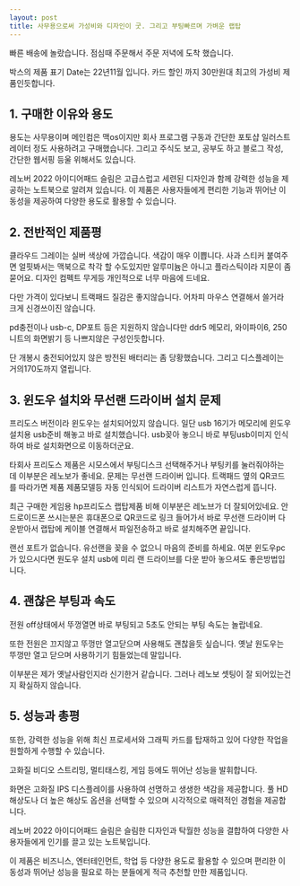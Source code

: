 ```yaml
---
layout: post
title: 사무용으로써 가성비와 디자인이 굿. 그리고 부팅빠르며 가벼운 랩탑
---
```


빠른 배송에 놀랐습니다. 점심때 주문해서 주문 저녁에 도착 했습니다.

박스의 제품 표기 Date는 22년11월 입니다.
카드 할인 까지 30만원대 최고의 가성비 제품인듯합니다.



<h2>1. 구매한 이유와 용도</h2>
용도는 사무용이며 메인컴은 맥os이지만 회사 프로그램 구동과 간단한 포토샵 일러스트레이터 정도 사용하려고 구매했습니다. 그리고 주식도 보고, 공부도 하고 블로그 작성, 간단한 웹서핑 등울 위해서도 있습니다.

레노버 2022 아이디어패드 슬림은 고급스럽고 세련된 디자인과 함께 강력한 성능을 제공하는 노트북으로 알려져 있습니다. 이 제품은 사용자들에게 편리한 기능과 뛰어난 이동성을 제공하여 다양한 용도로 활용할 수 있습니다.




<h2>2. 전반적인 제품평</h2>
클라우드 그레이는 실버 색상에 가깝습니다. 색감이 매우 이쁩니다. 사과 스티커 붙여주면 얼핏봐서는 맥북으로 착각 할 수도있지만 알루미늄은 아니고 플라스틱이라 지문이 좀 묻어요. 디자인 컴펙트 무게등 개인적으로 너무 마음에 드네요.

다만 가격이 있다보니 트랙패드 질감은 좋지않습니다. 어차피 마우스 연결해서 쓸거라 크게 신경쓰이진 않습니다.

pd충전이나 usb-c, DP포트 등은 지원하지 않습니다만 ddr5 메모리, 와이파이6, 250니트의 화면밝기 등 나쁘지않은 구성인듯합니다.

단 개봉시 충전되어있지 않은 방전된 배터리는 좀 당황했습니다. 그리고 디스플레이는 거의170도까지 열립니다.




<h2>3. 윈도우 설치와 무선랜 드라이버 설치 문제</h2>
프리도스 버전이라 윈도우는 설치되어있지 않습니다. 일단 usb 16기가 메모리에 윈도우설치용 usb준비 해놓고 바로 설치했습니다. usb꽂아 놓으니 바로 부팅usb이미지 인식하여 바로 설치화면으로 이동하더군요.

타회사 프리도스 제품은 시모스에서 부팅디스크 선택해주거나 부팅키를 눌러줘야하는데 이부분은 레노보가 좋네요. 문제는 무선랜 드라이버 입니다. 트랙패드 옆의 QR코드를 따라가면 제품 제품모델등 자동 인식되어 드라이버 리스트가 자연스럽게 뜹니다.

최근 구매한 게임용 hp프리도스 랩탑제품 비해 이부분은 레노브가 더 잘되어있네요. 안드로이드폰 쓰시는분은 휴대폰으로 QR코드로 링크 들어가서 바로 무선랜 드라이버 다운받아서 랩탑에 케이블 연결해서 파일전송하고 바로 설치해주면 끝입니다.

랜선 포트가 없습니다. 유선랜을 꽂을 수 없으니 마음의 준비를 하세요. 여분 윈도우pc가 있으시다면 원도우 설치 usb에 미리 랜 드라이브를 다운 받아 놓으셔도 좋은방법입니다.




<h2>4. 괜찮은 부팅과 속도</h2>
전원 off상태에서 뚜껑열면 바로 부팅되고 5초도 안되는 부팅 속도는 놀랍네요.

또한 전원은 끄지않고 뚜껑만 열고닫으며 사용해도 괜찮을듯 싶습니다. 옛날 원도우는 뚜껑만 열고 닫으며 사용하기기 힘들었는데 말입니다.

이부분은 제가 옛날사람인지라 신기한거 같습니다. 
그러나 레노보 셋팅이 잘 되어있는건지 확실하지 않습니다.




<h2>5. 성능과 총평</h2>
또한, 강력한 성능을 위해 최신 프로세서와 그래픽 카드를 탑재하고 있어 다양한 작업을 원할하게 수행할 수 있습니다. 

고화질 비디오 스트리밍, 멀티태스킹, 게임 등에도 뛰어난 성능을 발휘합니다.

화면은 고화질 IPS 디스플레이를 사용하여 선명하고 생생한 색감을 제공합니다. 풀 HD 해상도나 더 높은 해상도 옵션을 선택할 수 있으며 시각적으로 매력적인 경험을 제공합니다.

레노버 2022 아이디어패드 슬림은 슬림한 디자인과 탁월한 성능을 결합하여 다양한 사용자들에게 인기를 끌고 있는 노트북입니다. 

이 제품은 비즈니스, 엔터테인먼트, 학업 등 다양한 용도로 활용할 수 있으며 편리한 이동성과 뛰어난 성능을 필요로 하는 분들에게 적극 추천할 만한 제품입니다.